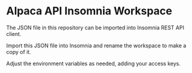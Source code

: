 # Alpaca API Insomnia Workspace

The JSON file in this repository can be imported into Insomnia REST API client.

Import this JSON file into Insomnia and rename the workspace to make a copy of it.

Adjust the environment variables as needed, adding your access keys.